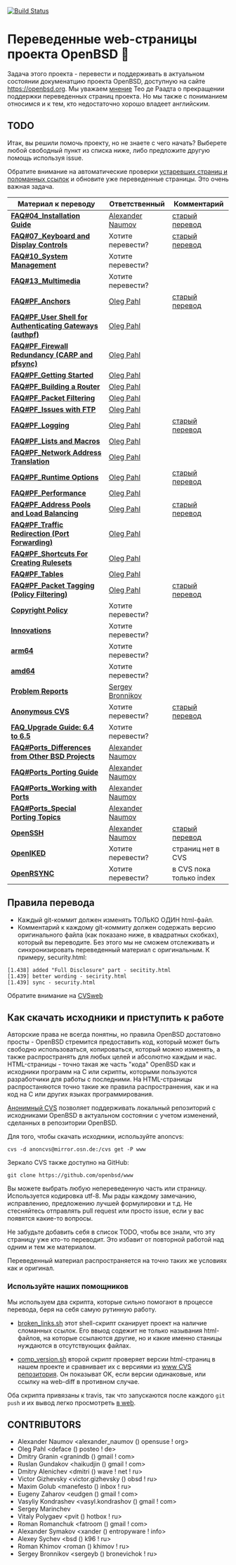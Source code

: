 [![Build Status](https://travis-ci.org/openbsd-ru/openbsd-ru.github.io.svg?branch=master)](https://travis-ci.org/openbsd-ru/openbsd-ru.github.io)

# Переведенные web-страницы проекта OpenBSD :blowfish:

Задача этого проекта - перевести и поддерживать в актуальном состоянии
докуменатцию проекта OpenBSD, доступную на сайте https://openbsd.org.
Мы уважаем
[мнение](https://marc.info/?l=openbsd-cvs&m=139637003025491&w=2)
Тео де Раадта о прекращении поддержки переведенных страниц проекта.
Но мы также с пониманием относимся и к тем, кто недостаточно хорошо
владеет английским.


## TODO
Итак, вы решили помочь проекту, но не знаете с чего начать? Выберете
любой свободный пункт из списка ниже, либо предложите другую помощь используя
issue.

Обратите внимание на автоматические проверки
[устаревших страниц и поломанных ссылок](https://travis-ci.org/openbsd-ru/openbsd-ru.github.io)
и обновите уже переведенные страницы. Это очень важная задача.

| Материал к переводу | Ответственный | Комментарий |
| --- | --- | --- |
| **[FAQ#04_Installation Guide](https://www.openbsd.org/faq/faq4.html)** | [Alexander Naumov](https://github.com/alexander-naumov)| [старый перевод](https://github.com/alexander-naumov/openbsd-doc-ru/blob/master/openbsd/faq/faq4.html)|
| **[FAQ#07_Keyboard and Display Controls](https://www.openbsd.org/faq/faq7.html)** |  Хотите перевести? | [старый перевод](https://github.com/alexander-naumov/openbsd-doc-ru/blob/master/openbsd/faq/faq7.html)|
| **[FAQ#10_System Management](https://www.openbsd.org/faq/faq10.html)** |  Хотите перевести? | |
| **[FAQ#13_Multimedia](https://www.openbsd.org/faq/faq13.html)** |  Хотите перевести? | |
| **[FAQ#PF_Anchors](https://www.openbsd.org/faq/pf/anchors.html)** | [Oleg Pahl](https://github.com/oleg-pahl) | [старый перевод](https://github.com/alexander-naumov/openbsd-doc-ru/blob/master/openbsd/faq/pf/anchors.html)|
| **[FAQ#PF_User Shell for Authenticating Gateways (authpf)](https://www.openbsd.org/faq/pf/authpf.html)** | [Oleg Pahl](https://github.com/oleg-pahl) | |
| **[FAQ#PF_Firewall Redundancy (CARP and pfsync)](https://www.openbsd.org/faq/pf/carp.html)** | [Oleg Pahl](https://github.com/oleg-pahl) | |
| **[FAQ#PF_Getting Started](https://www.openbsd.org/faq/pf/config.html)** | [Oleg Pahl](https://github.com/oleg-pahl) | |
| **[FAQ#PF_Building a Router](https://www.openbsd.org/faq/pf/example1.html)** | [Oleg Pahl](https://github.com/oleg-pahl) | |
| **[FAQ#PF_Packet Filtering](https://www.openbsd.org/faq/pf/filter.html)** | [Oleg Pahl](https://github.com/oleg-pahl) | |
| **[FAQ#PF_Issues with FTP](https://www.openbsd.org/faq/pf/ftp.html)** | [Oleg Pahl](https://github.com/oleg-pahl) | |
| **[FAQ#PF_Logging](https://www.openbsd.org/faq/pf/logging.html)** | [Oleg Pahl](https://github.com/oleg-pahl) | [старый перевод](https://github.com/alexander-naumov/openbsd-doc-ru/blob/master/openbsd/faq/pf/logging.html)|
| **[FAQ#PF_Lists and Macros](https://www.openbsd.org/faq/pf/macros.html)** | [Oleg Pahl](https://github.com/oleg-pahl) | |
| **[FAQ#PF_Network Address Translation](https://www.openbsd.org/faq/pf/nat.html)** | [Oleg Pahl](https://github.com/oleg-pahl) | |
| **[FAQ#PF_Runtime Options](https://www.openbsd.org/faq/pf/options.html)** | [Oleg Pahl](https://github.com/oleg-pahl) | [старый перевод](https://github.com/alexander-naumov/openbsd-doc-ru/blob/master/openbsd/faq/pf/options.html)|
| **[FAQ#PF_Performance](https://www.openbsd.org/faq/pf/perf.html)** | [Oleg Pahl](https://github.com/oleg-pahl) | |
| **[FAQ#PF_Address Pools and Load Balancing](https://www.openbsd.org/faq/pf/pools.html)** | [Oleg Pahl](https://github.com/oleg-pahl) | [старый перевод](https://github.com/alexander-naumov/openbsd-doc-ru/blob/master/openbsd/faq/pf/pools.html)|
| **[FAQ#PF_Traffic Redirection (Port Forwarding)](https://www.openbsd.org/faq/pf/rdr.html)** | [Oleg Pahl](https://github.com/oleg-pahl) | |
| **[FAQ#PF_Shortcuts For Creating Rulesets](https://www.openbsd.org/faq/pf/shortcuts.html)** | [Oleg Pahl](https://github.com/oleg-pahl) | |
| **[FAQ#PF_Tables](https://www.openbsd.org/faq/pf/tables.html)** | [Oleg Pahl](https://github.com/oleg-pahl) | |
| **[FAQ#PF_Packet Tagging (Policy Filtering)](https://www.openbsd.org/faq/pf/tagging.html)** | [Oleg Pahl](https://github.com/oleg-pahl) | [старый перевод](https://github.com/alexander-naumov/openbsd-doc-ru/blob/master/openbsd/faq/pf/tagging.html)|
| **[Copyright Policy](https://www.openbsd.org/policy.html)** |  Хотите перевести? | |
| **[Innovations](https://www.openbsd.org/innovations.html)** |  Хотите перевести? | |
| **[arm64](https://www.openbsd.org/arm64.html)** |  Хотите перевести? | |
| **[amd64](https://www.openbsd.org/amd64.html)** |  Хотите перевести? | |
| **[Problem Reports](https://www.openbsd.org/report.html)** | [Sergey Bronnikov](https://github.com/ligurio) | |
| **[Anonymous CVS](https://www.openbsd.org/anoncvs.html)** |  Хотите перевести? | [старый перевод](https://github.com/alexander-naumov/openbsd-doc-ru/blob/master/openbsd/anoncvs.html)|
| **[FAQ_Upgrade Guide: 6.4 to 6.5](https://www.openbsd.org/faq/upgrade65.html)** |  Хотите перевести? | |
| **[FAQ#Ports_Differences from Other BSD Projects](https://www.openbsd.org/faq/ports/differences.html)** | [Alexander Naumov](https://github.com/alexander-naumov) | |
| **[FAQ#Ports_Porting Guide](https://www.openbsd.org/faq/ports/guide.html)** | [Alexander Naumov](https://github.com/alexander-naumov) | |
| **[FAQ#Ports_Working with Ports](https://www.openbsd.org/faq/ports/ports.html)** | [Alexander Naumov](https://github.com/alexander-naumov) | |
| **[FAQ#Ports_Special Porting Topics](https://www.openbsd.org/faq/ports/specialtopics.html)** | [Alexander Naumov](https://github.com/alexander-naumov) | |
| **[OpenSSH](https://www.openssh.com/)** | [Alexander Naumov](https://github.com/alexander-naumov) | [старый перевод](https://github.com/alexander-naumov/openbsd-doc-ru/tree/master/openssh)|
| **[OpenIKED](https://www.openiked.org/)** | Хотите перевести? | страниц нет в CVS |
| **[OpenRSYNC](https://www.openbsd.org/openrsync/)** | Хотите перевести? | в CVS пока только index |

## Правила перевода

* Каждый git-коммит должен изменять ТОЛЬКО ОДИН html-файл.
* Комментарий к каждому git-коммиту должен содержать версию
оригинального файла (как показано ниже, в квадратных скобках),
который вы переводите.
Без этого мы не сможем отслеживать и синхронизировать переведенный
материал с оригинальным. К примеру, security.html:

``` 
[1.438] added "Full Disclosure" part - secitity.html
[1.439] better wording - secirity.html
[1.439] sync - security.html
``` 
Обратите внимание на [CVSweb](https://cvsweb.openbsd.org/www/)


## Как скачать исходники и приступить к работе

Авторские права не всегда понятны, но правила OpenBSD достатовно
просты - OpenBSD стремится предоставить код, который может быть
свободно использоваться, копироваться, который можно изменять,
а также распространять для любых целей и абсолютно каждым и нас.
HTML-страницы - точно такая же часть "кода" OpenBSD как и исходники
программ на C или скрипты, которыми пользуются разработчики для
работы с последними. На HTML-страницы распростаняются точно такие
же правила распространения, как и на код на C или других языках
программирования.

[Анонимный CVS](https://openbsd-ru.github.io/anoncvs.html)
позволяет поддерживать локальный репозиторий с исходниками
OpenBSD в актуальном состоянии с учетом изменений, сделанных
в репозитории OpenBSD.

Для того, чтобы скачать исходники, используйте anoncvs:
```
cvs -d anoncvs@mirror.osn.de:/cvs get -P www
```
Зеркало CVS также доступно на GitHub:
```
git clone https://github.com/openbsd/www
```
Вы можете выбрать любую непереведенную часть или страницу.
Используется кодировка utf-8. Мы рады каждому замечанию, исправлению,
предложению лучшей формулировки и т.д. Не стесняйтесь отправлять
pull request или просто issue, если у вас появятся какие-то вопросы.

Не забудьте добавить себя в список TODO, чтобы все знали, что эту
страницу уже кто-то переводит. Это избавит от повторной работой
над одним и тем же материалом.

Переведенный материал распространяется на точно таких же условиях
как и оригинал.

### Используйте наших помощников
Мы используем два скрипта, которые сильно помогают в процессе перевода,
беря на себя самую рутинную работу.

* [broken_links.sh](https://github.com/openbsd-ru/openbsd-ru.github.io/blob/master/broken_links.sh)
этот shell-скрипт сканирует проект на наличие сломанных ссылок.
Его ввыод содежит не только называния html-файлов, на которые
ссылаются другие, но и какие именно станицы нуждаются в отсутствующих
файлах.

* [comp_version.sh](https://github.com/openbsd-ru/openbsd-ru.github.io/blob/master/comp_version.sh)
второй скрипт проверяет версии html-страниц в нашем проекте и
сравнивает их с версиями из [www CVS репозитория](https://cvsweb.openbsd.org/www/).
Он показыват OK, если версии одинаковые, или ссылку на web-diff
в противном случае.

Оба скрипта привязаны к travis, так что запускаются
после каждого ```git push``` и их вывод легко просмотреть
[в web](https://travis-ci.org/openbsd-ru/openbsd-ru.github.io).

## CONTRIBUTORS
* Alexander Naumov <alexander_naumov () opensuse ! org>
* Oleg Pahl <deface () posteo ! de>
* Dmitry Granin <granindb () gmail ! com>
* Ruslan Gundakov <haikudjin () gmail ! com>
* Dmitry Alenichev <dmitri () wave ! net ! ru>
* Victor Gizhevsky <victor.gizhevsky () obsd  ! ru>
* Maxim Golub <manefesto () inbox ! ru>
* Eugeny Zaharov <eudgen () gmail ! com>
* Vasyliy Kondrashev <vasyl.kondrashov () gmail ! com>
* Sergey Marinchev
* Vitaly Polygaev <pvit () hotbox ! ru>
* Roman Romanchuk <fatroom () gmail ! com>
* Alexander Symakov <xander () entropyware ! info>
* Alexey Sychev <bsd () k96 ! ru>
* Roman Khimov <roman () khimov ! ru>
* Sergey Bronnikov <sergeyb () bronevichok ! ru>
